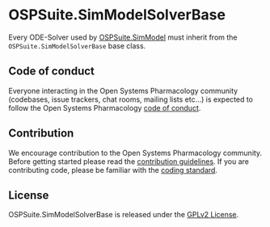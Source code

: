 # OSPSuite.SimModelSolverBase

Every ODE-Solver used by [OSPSuite.SimModel](https://github.com/Open-Systems-Pharmacology/OSPSuite.SimModel) must inherit from the `OSPSuite.SimModelSolverBase` base class.

## Code of conduct
Everyone interacting in the Open Systems Pharmacology community (codebases, issue trackers, chat rooms, mailing lists etc...) is expected to follow the Open Systems Pharmacology [code of conduct](https://github.com/Open-Systems-Pharmacology/Suite/blob/master/CODE_OF_CONDUCT.md).

## Contribution
We encourage contribution to the Open Systems Pharmacology community. Before getting started please read the [contribution guidelines](https://github.com/Open-Systems-Pharmacology/Suite/blob/master/CONTRIBUTING.md). If you are contributing code, please be familiar with the [coding standard](https://github.com/Open-Systems-Pharmacology/Suite/blob/master/CODING_STANDARDS.md).

## License
OSPSuite.SimModelSolverBase is released under the [GPLv2 License](LICENSE).
